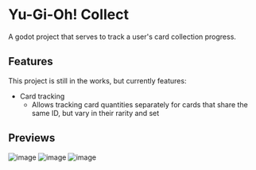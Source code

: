 # Yu-Gi-Oh! Collect
A godot project that serves to track a user's card collection progress.

## Features
This project is still in the works, but currently features:
- Card tracking
  - Allows tracking card quantities separately for cards that share the same ID, but vary in their rarity and set
  
## Previews
![image](https://user-images.githubusercontent.com/55065339/176995605-98b1d3bb-5e31-4cb0-a9d3-d9314595d1e0.png)
![image](https://user-images.githubusercontent.com/55065339/176995612-2855f425-a06a-49ea-a68c-cab006dac4d5.png)
![image](https://user-images.githubusercontent.com/55065339/176995617-2018b36a-af0b-4f42-892b-4fa3830c05c5.png)
